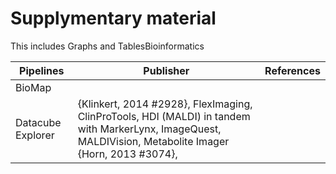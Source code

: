 # Supplymentary material
This includes Graphs and TablesBioinformatics 

Pipelines|Publisher|References
--- | --- | ---
BioMap | 
Datacube Explorer | {Klinkert, 2014 #2928}, FlexImaging, ClinProTools, HDI (MALDI) in tandem with MarkerLynx, ImageQuest, MALDIVision, Metabolite Imager {Horn, 2013 #3074},